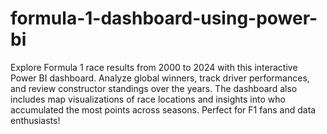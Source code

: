 # formula-1-dashboard-using-power-bi
Explore Formula 1 race results from 2000 to 2024 with this interactive Power BI dashboard. Analyze global winners, track driver performances, and review constructor standings over the years. The dashboard also includes map visualizations of race locations and insights into who accumulated the most points across seasons. Perfect for F1 fans and data enthusiasts!

